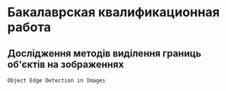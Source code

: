 # Бакалаврская квалификационная работа

## Дослідження методів виділення границь об'єктів на зображеннях
`Object Edge Detection in Images`
